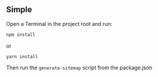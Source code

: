 ## Simple

Open a Terminal in the project root and run:

```sh
npm install
```
or

```shell
yarn install
```

Then run the `generate-sitemap` script from the package.json 
